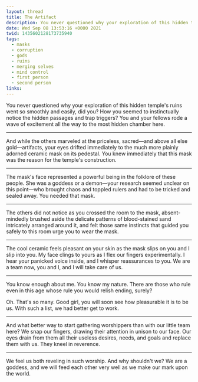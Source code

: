 ```yaml
---
layout: thread
title: The Artifact
description: You never questioned why your exploration of this hidden temple's ruins went so smoothly and easily, did you? How you seemed to instinctually notice the hidden passages and trap triggers? You and your fellows rode a wave of excitement all the way to the most hidden chamber here.
date: Wed Sep 08 13:53:16 +0000 2021
twid: 1435602128173735940
tags:
  - masks
  - corruption
  - gods
  - ruins
  - merging selves
  - mind control
  - first person
  - second person
links:
---
```

<article class="thread">
<section class="tweet">
<p>You never questioned why your exploration of this hidden temple's ruins went so smoothly and easily, did you? How you seemed to instinctually notice the hidden passages and trap triggers? You and your fellows rode a wave of excitement all the way to the most hidden chamber here.</p>
</section>
<hr class="tweet_sep">
<section class="tweet">
<p>And while the others marveled at the priceless, sacred—and above all else gold—artifacts, your eyes drifted immediately to the much more plainly adorned ceramic mask on its pedestal. You knew immediately that this mask was the reason for the temple's construction.</p>
</section>
<hr class="tweet_sep">
<section class="tweet">
<p>The mask's face represented a powerful being in the folklore of these people. She was a goddess or a demon—your research seemed unclear on this point—who brought chaos and toppled rulers and had to be tricked and sealed away. You needed that mask.</p>
</section>
<hr class="tweet_sep">
<section class="tweet">
<p>The others did not notice as you crossed the room to the mask, absent-mindedly brushed aside the delicate patterns of blood-stained sand intricately arranged around it, and felt those same instincts that guided you safely to this room urge you to wear the mask.</p>
</section>
<hr class="tweet_sep">
<section class="tweet">
<p>The cool ceramic feels pleasant on your skin as the mask slips on you and I slip into you. My face clings to yours as I flex our fingers experimentally. I hear your panicked voice inside, and I whisper reassurances to you. We are a team now, you and I, and I will take care of us.</p>
</section>
<hr class="tweet_sep">
<section class="tweet">
<p>You know enough about me. You know my nature. There are those who rule even in this age whose rule you would relish ending, surely?</p>
<p>Oh. That's so many. Good girl, you will soon see how pleasurable it is to be us. With such a list, we had better get to work.</p>
</section>
<hr class="tweet_sep">
<section class="tweet">
<p>And what better way to start gathering worshippers than with our little team here? We snap our fingers, drawing their attention in unison to our face. Our eyes drain from them all their useless desires, needs, and goals and replace them with us. They kneel in reverence.</p>
</section>
<hr class="tweet_sep">
<section class="tweet">
<p>We feel us both reveling in such worship. And why shouldn't we? We are a goddess, and we will feed each other very well as we make our mark upon the world.</p>
</section>
</article>
